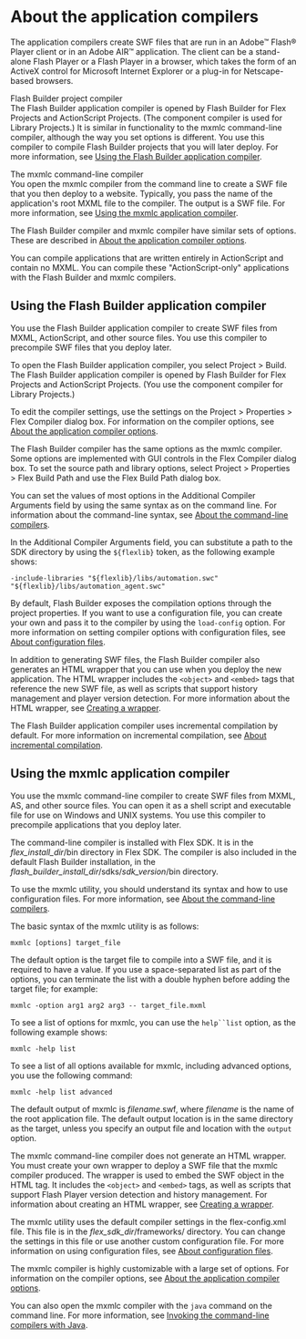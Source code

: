 # About the application compilers

The application compilers create SWF files that are run in an Adobe™ Flash®
Player client or in an Adobe AIR™ application. The client can be a stand-alone
Flash Player or a Flash Player in a browser, which takes the form of an ActiveX
control for Microsoft Internet Explorer or a plug-in for Netscape-based
browsers.

Flash Builder project compiler  
The Flash Builder application compiler is opened by Flash Builder for Flex
Projects and ActionScript Projects. (The component compiler is used for Library
Projects.) It is similar in functionality to the mxmlc command-line compiler,
although the way you set options is different. You use this compiler to compile
Flash Builder projects that you will later deploy. For more information, see
[Using the Flash Builder application compiler](./about-the-application-compilers.md#using-the-flash-builder-application-compiler).

The mxmlc command-line compiler  
You open the mxmlc compiler from the command line to create a SWF file that you
then deploy to a website. Typically, you pass the name of the application's root
MXML file to the compiler. The output is a SWF file. For more information, see
[Using the mxmlc application compiler](../using-mxmlc-the-application-compiler/index.md).

The Flash Builder compiler and mxmlc compiler have similar sets of options.
These are described in
[About the application compiler options](../using-mxmlc-the-application-compiler/about-the-application-compiler-options.md).

You can compile applications that are written entirely in ActionScript and
contain no MXML. You can compile these "ActionScript-only" applications with the
Flash Builder and mxmlc compilers.

## Using the Flash Builder application compiler

You use the Flash Builder application compiler to create SWF files from MXML,
ActionScript, and other source files. You use this compiler to precompile SWF
files that you deploy later.

To open the Flash Builder application compiler, you select Project \> Build. The
Flash Builder application compiler is opened by Flash Builder for Flex Projects
and ActionScript Projects. (You use the component compiler for Library
Projects.)

To edit the compiler settings, use the settings on the Project \> Properties \>
Flex Compiler dialog box. For information on the compiler options, see
[About the application compiler options](../using-mxmlc-the-application-compiler/about-the-application-compiler-options.md).

The Flash Builder compiler has the same options as the mxmlc compiler. Some
options are implemented with GUI controls in the Flex Compiler dialog box. To
set the source path and library options, select Project \> Properties \> Flex
Build Path and use the Flex Build Path dialog box.

You can set the values of most options in the Additional Compiler Arguments
field by using the same syntax as on the command line. For information about the
command-line syntax, see
[About the command-line compilers](../about-the-command-line-compilers/index.md).

In the Additional Compiler Arguments field, you can substitute a path to the SDK
directory by using the `${flexlib}` token, as the following example shows:

    -include-libraries "${flexlib}/libs/automation.swc" "${flexlib}/libs/automation_agent.swc"

By default, Flash Builder exposes the compilation options through the project
properties. If you want to use a configuration file, you can create your own and
pass it to the compiler by using the `load-config` option. For more information
on setting compiler options with configuration files, see
[About configuration files](../about-configuration-files/index.md).

In addition to generating SWF files, the Flash Builder compiler also generates
an HTML wrapper that you can use when you deploy the new application. The HTML
wrapper includes the `<object>` and `<embed>` tags that reference the new SWF
file, as well as scripts that support history management and player version
detection. For more information about the HTML wrapper, see
[Creating a wrapper](../../../deploying-applications/creating-a-wrapper/index.md).

The Flash Builder application compiler uses incremental compilation by default.
For more information on incremental compilation, see
[About incremental compilation](../using-mxmlc-the-application-compiler/about-incremental-compilation.md).

## Using the mxmlc application compiler

You use the mxmlc command-line compiler to create SWF files from MXML, AS, and
other source files. You can open it as a shell script and executable file for
use on Windows and UNIX systems. You use this compiler to precompile
applications that you deploy later.

The command-line compiler is installed with Flex SDK. It is in the
_flex_install_dir_/bin directory in Flex SDK. The compiler is also included in
the default Flash Builder installation, in the
_flash_builder_install_dir_/sdks/_sdk_version_/bin directory.

To use the mxmlc utility, you should understand its syntax and how to use
configuration files. For more information, see
[About the command-line compilers](../about-the-command-line-compilers/index.md).

The basic syntax of the mxmlc utility is as follows:

    mxmlc [options] target_file

The default option is the target file to compile into a SWF file, and it is
required to have a value. If you use a space-separated list as part of the
options, you can terminate the list with a double hyphen before adding the
target file; for example:

    mxmlc -option arg1 arg2 arg3 -- target_file.mxml

To see a list of options for mxmlc, you can use the ` help``list ` option, as
the following example shows:

    mxmlc -help list

To see a list of all options available for mxmlc, including advanced options,
you use the following command:

    mxmlc -help list advanced

The default output of mxmlc is _filename_.swf, where _filename_ is the name of
the root application file. The default output location is in the same directory
as the target, unless you specify an output file and location with the `output`
option.

The mxmlc command-line compiler does not generate an HTML wrapper. You must
create your own wrapper to deploy a SWF file that the mxmlc compiler produced.
The wrapper is used to embed the SWF object in the HTML tag. It includes the
`<object>` and `<embed>` tags, as well as scripts that support Flash Player
version detection and history management. For information about creating an HTML
wrapper, see
[Creating a wrapper](../../../deploying-applications/creating-a-wrapper/index.md).

The mxmlc utility uses the default compiler settings in the flex-config.xml
file. This file is in the _flex_sdk_dir_/frameworks/ directory. You can change
the settings in this file or use another custom configuration file. For more
information on using configuration files, see
[About configuration files](../about-configuration-files/index.md).

The mxmlc compiler is highly customizable with a large set of options. For
information on the compiler options, see
[About the application compiler options](../using-mxmlc-the-application-compiler/about-the-application-compiler-options.md).

You can also open the mxmlc compiler with the `java` command on the command
line. For more information, see
[Invoking the command-line compilers with Java](../about-the-command-line-compilers/invoking-the-command-line-compilers-with-java.md).
